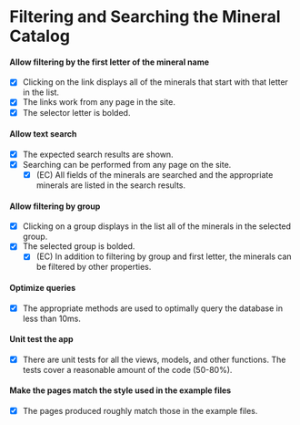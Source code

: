 # Filtering and Searching the Mineral Catalog
#### Allow filtering by the first letter of the mineral name
- [x] Clicking on the link displays all of the minerals that start
with that letter in the list.
- [x] The links work from any page in the site.
- [x] The selector letter is bolded.

#### Allow text search
- [x] The expected search results are shown.
- [x] Searching can be performed from any page on the site.
    - [x] (EC) All fields of the minerals are searched and the appropriate
    minerals are listed in the search results.

#### Allow filtering by group
- [x] Clicking on a group displays in the list all of the minerals in the
selected group.
- [x] The selected group is bolded.
    - [x] (EC) In addition to filtering by group and first letter, the minerals
    can be filtered by other properties.

#### Optimize queries
- [x] The appropriate methods are used to optimally query the database in
less than 10ms.

#### Unit test the app
- [x] There are unit tests for all the views, models, and other functions.
The tests cover a reasonable amount of the code (50-80%).

#### Make the pages match the style used in the example files
- [x] The pages produced roughly match those in the example files.